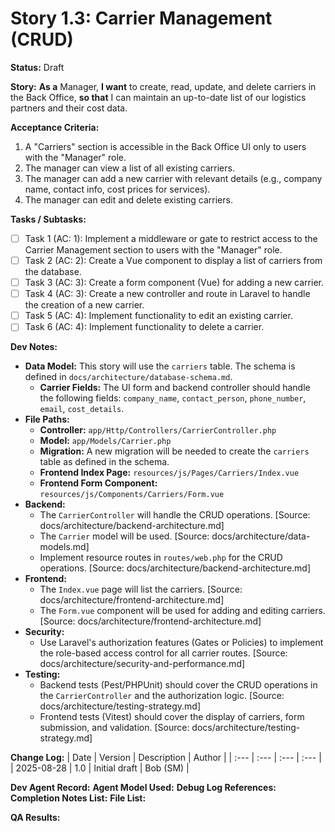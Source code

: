 # Story 1.3: Carrier Management (CRUD)

**Status:** Draft

**Story:**
**As a** Manager,
**I want** to create, read, update, and delete carriers in the Back Office,
**so that** I can maintain an up-to-date list of our logistics partners and their cost data.

**Acceptance Criteria:**
1.  A "Carriers" section is accessible in the Back Office UI only to users with the "Manager" role.
2.  The manager can view a list of all existing carriers.
3.  The manager can add a new carrier with relevant details (e.g., company name, contact info, cost prices for services).
4.  The manager can edit and delete existing carriers.

**Tasks / Subtasks:**
- [ ] Task 1 (AC: 1): Implement a middleware or gate to restrict access to the Carrier Management section to users with the "Manager" role.
- [ ] Task 2 (AC: 2): Create a Vue component to display a list of carriers from the database.
- [ ] Task 3 (AC: 3): Create a form component (Vue) for adding a new carrier.
- [ ] Task 4 (AC: 3): Create a new controller and route in Laravel to handle the creation of a new carrier.
- [ ] Task 5 (AC: 4): Implement functionality to edit an existing carrier.
- [ ] Task 6 (AC: 4): Implement functionality to delete a carrier.

**Dev Notes:**
*   **Data Model:** This story will use the `carriers` table. The schema is defined in `docs/architecture/database-schema.md`.
    *   **Carrier Fields:** The UI form and backend controller should handle the following fields: `company_name`, `contact_person`, `phone_number`, `email`, `cost_details`.
*   **File Paths:**
    *   **Controller:** `app/Http/Controllers/CarrierController.php`
    *   **Model:** `app/Models/Carrier.php`
    *   **Migration:** A new migration will be needed to create the `carriers` table as defined in the schema.
    *   **Frontend Index Page:** `resources/js/Pages/Carriers/Index.vue`
    *   **Frontend Form Component:** `resources/js/Components/Carriers/Form.vue`
*   **Backend:**
    *   The `CarrierController` will handle the CRUD operations. [Source: docs/architecture/backend-architecture.md]
    *   The `Carrier` model will be used. [Source: docs/architecture/data-models.md]
    *   Implement resource routes in `routes/web.php` for the CRUD operations. [Source: docs/architecture/backend-architecture.md]
*   **Frontend:**
    *   The `Index.vue` page will list the carriers. [Source: docs/architecture/frontend-architecture.md]
    *   The `Form.vue` component will be used for adding and editing carriers. [Source: docs/architecture/frontend-architecture.md]
*   **Security:**
    *   Use Laravel's authorization features (Gates or Policies) to implement the role-based access control for all carrier routes. [Source: docs/architecture/security-and-performance.md]
*   **Testing:**
    *   Backend tests (Pest/PHPUnit) should cover the CRUD operations in the `CarrierController` and the authorization logic. [Source: docs/architecture/testing-strategy.md]
    *   Frontend tests (Vitest) should cover the display of carriers, form submission, and validation. [Source: docs/architecture/testing-strategy.md]

**Change Log:**
| Date | Version | Description | Author |
| :--- | :--- | :--- | :--- |
| 2025-08-28 | 1.0 | Initial draft | Bob (SM) |

**Dev Agent Record:**
**Agent Model Used:**
**Debug Log References:**
**Completion Notes List:**
**File List:**

**QA Results:**